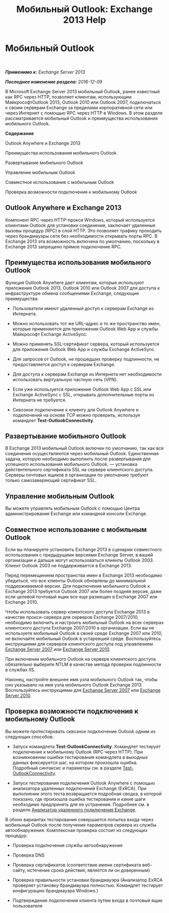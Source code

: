 ﻿---
title: 'Мобильный Outlook: Exchange 2013 Help'
TOCTitle: Мобильный Outlook
ms:assetid: 9026d461-ec6a-4ef5-ba9d-de33030858f3
ms:mtpsurl: https://technet.microsoft.com/ru-ru/library/Bb123741(v=EXCHG.150)
ms:contentKeyID: 50488616
ms.date: 04/30/2018
mtps_version: v=EXCHG.150
ms.translationtype: HT
---

# Мобильный Outlook

 

_**Применимо к:** Exchange Server 2013_

_**Последнее изменение раздела:** 2016-12-09_

В Microsoft Exchange Server 2013 мобильный Outlook, ранее известный как RPC через HTTP, позволяет клиентам, использующим МайкрософтOutlook 2013, Outlook 2010 или Outlook 2007, подключаться к своим серверам Exchange за пределами корпоративной сети или через Интернет с помощью RPC через HTTP в Windows. В этом разделе рассматривается мобильный Outlook и преимущества использования мобильного Outlook.

**Содержание**

Outlook Anywhere и Exchange 2013

Преимущества использования мобильного Outlook

Развертывание мобильного Outlook

Управление мобильным Outlook

Совместное использование с мобильным Outlook

Проверка возможности подключения к мобильному Outlook

## Outlook Anywhere и Exchange 2013

Компонент RPC через HTTP-прокси Windows, который используется клиентами Outlook для установки соединения, заключает удаленные вызовы процедур (RPC) в слой HTTP. Это позволяет трафику проходить через брандмауэры сети без необходимости открывать порты RPC. В Exchange 2013 эта возможность включена по умолчанию, поскольку в Exchange 2013 запрещено прямое подключение RPC.

## Преимущества использования мобильного Outlook

Функция Outlook Anywhere дает клиентам, которые используют приложения Outlook 2013, Outlook 2010 или Outlook 2007 для доступа к инфраструктуре обмена сообщениями Exchange, следующие преимущества:

  - Пользователи имеют удаленный доступ к серверам Exchange из Интернета.

  - Можно использовать тот же URL-адрес и то же пространство имен, которые применяются для приложения Outlook Web App и службы Майкрософт Exchange ActiveSync.

  - Можно применять SSL-сертификат сервера, который используется для приложения Outlook Web App и службы Exchange ActiveSync.

  - Для запросов от Outlook, не прошедших проверку подлинности, не предоставляется доступ к серверам Exchange.

  - Для доступа к серверам Exchange из Интернета нет необходимости использовать виртуальную частную сеть (VPN).

  - Если уже используется приложение Outlook Web App с SSL или Exchange ActiveSync с SSL, открывать дополнительные порты из Интернета не требуется.

  - Сквозное подключение к клиенту для Outlook Anywhere и подключений на основе TCP можно проверить, используя командлет **Test-OutlookConnectivity**.

## Развертывание мобильного Outlook

В Exchange 2013 мобильный Outlook включен по умолчанию, так как все соединения осуществляются через мобильный Outlook. Единственная задача, которую необходимо выполнить после развертывания для успешного использования мобильного Outlook, — установка действительного сертификата SSL на сервере клиентского доступа. Серверы почтовых ящиков в организации по умолчанию требуют только самозаверяющий сертификат SSL.

## Управление мобильным Outlook

Вы можете управлять мобильным Outlook с помощью Центра администрирования Exchange или командной консоли Exchange.

## Совместное использование с мобильным Outlook

Если вы планируете установить Exchange 2013 в сценарии совместного использования с предыдущими версиями Exchange Server, в вашей организации и дальше могут использоваться клиенты Outlook 2003. Клиент Outlook 2003 не поддерживается в Exchange 2013.

Перед перемещением пространства имен в Exchange 2013 необходимо убедиться, что все клиенты Outlook обновлены до минимальной поддерживаемой версии. Для подключения мобильного Outlook к Exchange 2013 требуется Outlook 2007 или более поздняя версия, даже если целевой почтовый ящик все еще размещен в Exchange 2007 или Exchange 2010.

Чтобы использовать сервер клиентского доступа Exchange 2013 в качестве прокси-сервера для серверов Exchange 2007/2010, необходимо включить и настроить мобильный Outlook на всех серверах клиентского доступа Exchange 2007/2010 в организации. Если вы не используете мобильный Outlook в своей среде Exchange 2007 или 2010, не включайте мобильный Outlook в устаревшей среде. Воспользуйтесь инструкциями для серверов клиентского доступа под управлением [Exchange Server 2007](https://go.microsoft.com/fwlink/p/?linkid=510497) или [Exchange Server 2010](https://go.microsoft.com/fwlink/p/?linkid=510502).

При включении мобильного Outlook на сервере клиентского доступа обязательно выберите NTLM в качестве метода проверки подлинности в службах IIS.

Наконец, настройте внешнее имя узла мобильного Outlook так, чтобы оно указывало на имя узла мобильного Outlook Exchange 2013. Воспользуйтесь инструкциями для [Exchange Server 2007](https://go.microsoft.com/fwlink/p/?linkid=510530) или [Exchange Server 2010](https://go.microsoft.com/fwlink/p/?linkid=510531).

## Проверка возможности подключения к мобильному Outlook

Вы можете протестировать сквозное подключение Outlook одним из следующих способов:

  - Запуск командлета **Test-OutlookConnectivity**. Командлет тестирует подключение к мобильному Outlook (RPC через HTTP). При возникновении ошибки тестирования командлета в выходных данных фиксируется шаг, на котором произошла ошибка. Подробный синтаксис и параметры см. в разделе [Test-OutlookConnectivity](https://technet.microsoft.com/ru-ru/library/dd638082\(v=exchg.150\)).

  - Запуск тестирования подключения Outlook Anywhere с помощью анализатора удаленных подключений Exchange (ExRCA). При выполнении этого теста возвращается подробная сводка, в которой показано, где произошла ошибка тестирования и какие шаги необходимо предпринять для ее устранения. Подробнее см. в разделе [Анализатор удаленного подключения Exchange](exchange-remote-connectivity-analyzer-exchange-2013-help.md).

В обоих вариантах тестирования совершается попытка входа через мобильный Outlook после получения параметров сервера из службы автообнаружения. Комплексная проверка состоит из следующих процедур:

  - Проверка подключения службы автообнаружения

  - Проверка DNS

  - Проверка сертификатов (соответствие имени сертификата веб-сайту, истечение срока действия, является ли он доверенным)

  - Проверка правильности установки брандмауэра (Анализатор ExRCA проверяет установку брандмауэра полностью. Командлет тестирует конфигурацию брандмауэра Windows.)

  - Подтверждение подключения клиента путем входа в почтовый ящик пользователя


